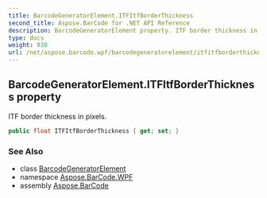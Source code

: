 ```yaml
---
title: BarcodeGeneratorElement.ITFItfBorderThickness
second_title: Aspose.BarCode for .NET API Reference
description: BarcodeGeneratorElement property. ITF border thickness in pixels
type: docs
weight: 930
url: /net/aspose.barcode.wpf/barcodegeneratorelement/itfitfborderthickness/
---
```

## BarcodeGeneratorElement.ITFItfBorderThickness property

ITF border thickness in pixels.

```csharp
public float ITFItfBorderThickness { get; set; }
```

### See Also

* class [BarcodeGeneratorElement](../)
* namespace [Aspose.BarCode.WPF](../../../aspose.barcode.wpf/)
* assembly [Aspose.BarCode](../../../)


